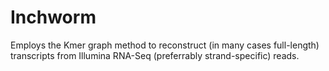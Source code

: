 # Inchworm

Employs the Kmer graph method to reconstruct (in many cases full-length) transcripts from Illumina RNA-Seq (preferrably strand-specific) reads.
